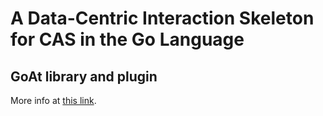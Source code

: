 # A Data-Centric Interaction Skeleton for CAS in the Go Language
## GoAt library and plugin

More info at [this link](https://goat-package.github.io/goat/).
